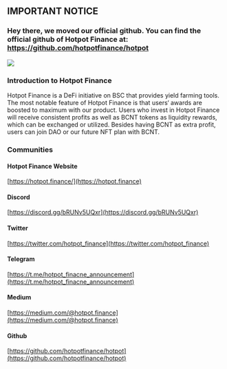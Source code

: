 ## IMPORTANT NOTICE

### Hey there, we moved our official github. You can find the official github of Hotpot Finance at: https://github.com/hotpotfinance/hotpot

![](https://miro.medium.com/max/700/0*JtqeAODmL-BLVvwA)

### Introduction to Hotpot Finance

Hotpot Finance is a DeFi initiative on BSC that provides yield farming tools. The most notable feature of Hotpot Finance is that users‘ awards are boosted to maximum with our product.  Users who invest in Hotpot Finance will receive consistent profits as well as BCNT tokens as liquidity rewards, which can be exchanged or utilized. Besides having BCNT as extra profit, users can join DAO or our future NFT plan with BCNT.

### Communities

#### Hotpot Finance Website
[https://hotpot.finance/](https://hotpot.finance)

#### Discord
[https://discord.gg/bRUNv5UQxr](https://discord.gg/bRUNv5UQxr)

#### Twitter
[https://twitter.com/hotpot_finance](https://twitter.com/hotpot_finance)

#### Telegram
[https://t.me/hotpot_finacne_announcement](https://t.me/hotpot_finacne_announcement)

#### Medium
[https://medium.com/@hotpot.finance](https://medium.com/@hotpot.finance)

#### Github
[https://github.com/hotpotfinance/hotpot](https://github.com/hotpotfinance/hotpot)


